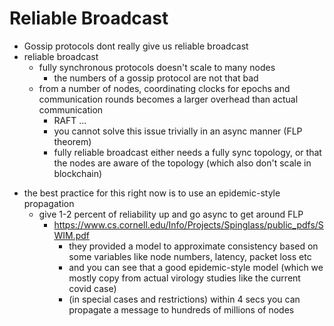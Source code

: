 # Reliable Broadcast

+ Gossip protocols dont really give us reliable broadcast
+ reliable broadcast
    * fully synchronous protocols doesn't scale to many nodes
        * the numbers of a gossip protocol are not that bad
    * from a number of nodes, coordinating clocks for epochs and communication rounds becomes a larger overhead than actual communication
        - RAFT ...
        - you cannot solve this issue trivially in an async manner (FLP theorem)
        - fully reliable broadcast either needs a fully sync topology, or that the nodes are aware of the topology (which also don't scale in blockchain)
- the best practice for this right now is to use an epidemic-style propagation
    - give 1-2 percent of reliability up and go async to get around FLP
        - https://www.cs.cornell.edu/Info/Projects/Spinglass/public_pdfs/SWIM.pdf
            - they provided a model to approximate consistency based on some variables like node numbers, latency, packet loss etc
            - and you can see that a good epidemic-style model (which we mostly copy from actual virology studies like the current covid case)
            - (in special cases and restrictions) within 4 secs you can propagate a message to hundreds of millions of nodes 
